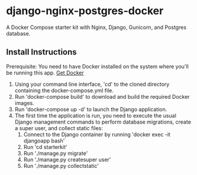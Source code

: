# django-nginx-postgres-docker
A Docker Compose starter kit with Nginx, Django, Gunicorn, and Postgres database.

## Install Instructions
Prerequisite: You need to have Docker installed on the system where you'll be running this app. [Get Docker](https://docs.docker.com/install/)

1. Using your command line interface, 'cd' to the cloned directory containing the docker-compose.yml file.
2. Run 'docker-compose build' to download and build the required Docker images.
3. Run 'docker-compose up -d' to launch the Django application.
4. The first time the application is run, you need to execute the usual Django management commands to perform database migrations, create a super user, and collect static files:
    1. Connect to the Django container by running 'docker exec -it djangoapp bash'
    2. Run 'cd starterkit'
    3. Run './manage.py migrate'
    4. Run './manage.py createsuper user'
    5. Run './manage.py collectstatic'

